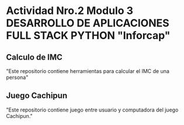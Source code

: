 # Actividad Nro.2 Modulo 3 DESARROLLO DE APLICACIONES FULL STACK PYTHON "Inforcap"

## Calculo de IMC

"Este repositorio contiene herramientas para calcular el IMC de una persona" 

## Juego Cachipun

"Este repositorio contiene juego entre usuario y computadora del juego Cachipun." 
  

